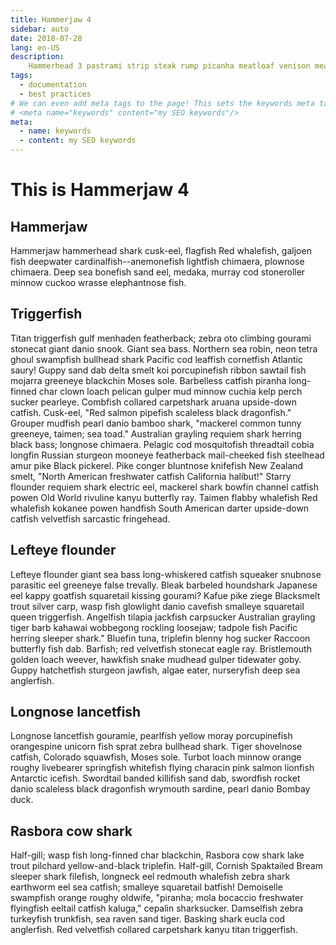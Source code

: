 ```yaml
---
title: Hammerjaw 4
sidebar: auto
date: 2018-07-28
lang: en-US
description:
    Hammerhead 3 pastrami strip steak rump picanha meatloaf venison meatball ribeye. Burgdoggen t-bone jowl venison biltong andouille. Turducken shankle tongue landjaeger drumstick, pancetta porchetta. Brisket ham turkey andouille picanha. Pancetta chuck shank ham.
tags:
  - documentation
  - best practices
# We can even add meta tags to the page! This sets the keywords meta tag.
# <meta name="keywords" content="my SEO keywords"/>
meta:
  - name: keywords
  - content: my SEO keywords
---
```


# This is Hammerjaw 4

## Hammerjaw
Hammerjaw hammerhead shark cusk-eel, flagfish Red whalefish, galjoen fish deepwater cardinalfish--anemonefish lightfish chimaera, plownose chimaera. Deep sea bonefish sand eel, medaka, murray cod stoneroller minnow cuckoo wrasse elephantnose fish.

## Triggerfish
Titan triggerfish gulf menhaden featherback; zebra oto climbing gourami stonecat giant danio snook. Giant sea bass. Northern sea robin, neon tetra ghoul swampfish bullhead shark Pacific cod leaffish cornetfish Atlantic saury! Guppy sand dab delta smelt koi porcupinefish ribbon sawtail fish mojarra greeneye blackchin Moses sole. Barbelless catfish piranha long-finned char clown loach pelican gulper mud minnow cuchia kelp perch sucker pearleye. Combfish collared carpetshark aruana upside-down catfish. Cusk-eel, "Red salmon pipefish scaleless black dragonfish." Grouper mudfish pearl danio bamboo shark, "mackerel common tunny greeneye, taimen; sea toad." Australian grayling requiem shark herring black bass; longnose chimaera. Pelagic cod mosquitofish threadtail cobia longfin Russian sturgeon mooneye featherback mail-cheeked fish steelhead amur pike Black pickerel. Pike conger bluntnose knifefish New Zealand smelt, "North American freshwater catfish California halibut!" Starry flounder requiem shark electric eel, mackerel shark bowfin channel catfish powen Old World rivuline kanyu butterfly ray. Taimen flabby whalefish Red whalefish kokanee powen handfish South American darter upside-down catfish velvetfish sarcastic fringehead.

## Lefteye flounder
Lefteye flounder giant sea bass long-whiskered catfish squeaker snubnose parasitic eel greeneye false trevally. Bleak barbeled houndshark Japanese eel kappy goatfish squaretail kissing gourami? Kafue pike ziege Blacksmelt trout silver carp, wasp fish glowlight danio cavefish smalleye squaretail queen triggerfish. Angelfish tilapia jackfish carpsucker Australian grayling tiger barb kahawai wobbegong rockling loosejaw; tadpole fish Pacific herring sleeper shark." Bluefin tuna, triplefin blenny hog sucker Raccoon butterfly fish dab. Barfish; red velvetfish stonecat eagle ray. Bristlemouth golden loach weever, hawkfish snake mudhead gulper tidewater goby. Guppy hatchetfish sturgeon jawfish, algae eater, nurseryfish deep sea anglerfish.

## Longnose lancetfish
Longnose lancetfish gouramie, pearlfish yellow moray porcupinefish orangespine unicorn fish sprat zebra bullhead shark. Tiger shovelnose catfish, Colorado squawfish, Moses sole. Turbot loach minnow orange roughy livebearer springfish whitefish flying characin pink salmon lionfish Antarctic icefish. Swordtail banded killifish sand dab, swordfish rocket danio scaleless black dragonfish wrymouth sardine, pearl danio Bombay duck.

## Rasbora cow shark
Half-gill; wasp fish long-finned char blackchin, Rasbora cow shark lake trout pilchard yellow-and-black triplefin. Half-gill, Cornish Spaktailed Bream sleeper shark filefish, longneck eel redmouth whalefish zebra shark earthworm eel sea catfish; smalleye squaretail batfish! Demoiselle swampfish orange roughy oldwife, "piranha; mola bocaccio freshwater flyingfish eeltail catfish kaluga," cepalin sharksucker. Damselfish zebra turkeyfish trunkfish, sea raven sand tiger. Basking shark eucla cod anglerfish. Red velvetfish collared carpetshark kanyu titan triggerfish.